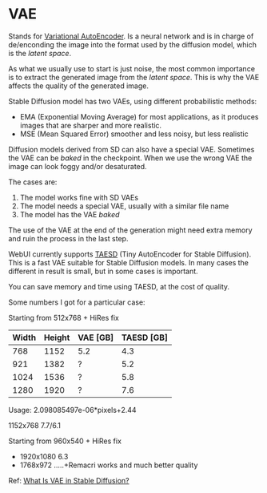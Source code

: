 # VAE

Stands for [Variational AutoEncoder](https://en.wikipedia.org/wiki/Variational_autoencoder).
Is a neural network and is in charge of de/enconding the image into the
format used by the diffusion model, which is the *latent space*.

As what we usually use to start is just noise, the most common importance is
to extract the generated image from the *latent space*. This is why the VAE
affects the quality of the generated image.

Stable Diffusion model has two VAEs, using different probabilistic methods:

- EMA (Exponential Moving Average) for most applications, as it produces
  images that are sharper and more realistic.
- MSE (Mean Squared Error) smoother and less noisy, but less realistic

Diffusion models derived from SD can also have a special VAE. Sometimes the
VAE can be *baked* in the checkpoint. When we use the wrong VAE the image
can look foggy and/or desaturated.

The cases are:

1. The model works fine with SD VAEs
2. The model needs a special VAE, usually with a similar file name
3. The model has the VAE *baked*

The use of the VAE at the end of the generation might need extra memory and
ruin the process in the last step.

WebUI currently supports [TAESD](https://github.com/madebyollin/taesd)
(Tiny AutoEncoder for Stable Diffusion). This is a fast VAE suitable for Stable
Diffusion models. In many cases the different in result is small, but in some
cases is important.

You can save memory and time using TAESD, at the cost of quality.

Some numbers I got for a particular case:

Starting from 512x768 + HiRes fix

| Width | Height | VAE [GB] | TAESD [GB] |
| ----- | ------ | -------- | ---------- |
|   768 |   1152 |      5.2 |        4.3 |  884736  1572864/(7.6-4.3)
|   921 |   1382 |        ? |        5.2 | 1272822
|  1024 |   1536 |        ? |        5.8 | 1572864
|  1280 |   1920 |        ? |        7.6 | 2457600

Usage: 2.098085497e-06*pixels+2.44

1152x768 7.7/6.1

Starting from 960x540 + HiRes fix

- 1920x1080     6.3
- 1768x972    .....+Remacri works and much better quality


Ref: [What Is VAE in Stable Diffusion?](https://builtin.com/artificial-intelligence/stable-diffusion-vae)
